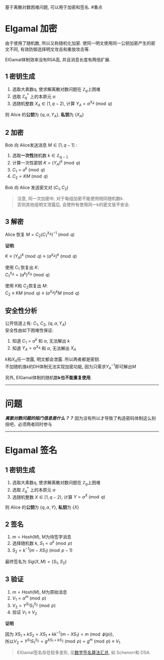 基于离散对数困难问题, 可以用于加密和签名. #重点

# Elgamal 加密

由于使用了随机数, 所以又称随机化加密. 使同一明文使用同一公钥加密产生的密文不同, 有效防御选择明文攻击和重放攻击等.

ElGamal体制效率没有RSA高, 并且消息长度有两倍扩展.

## 1 密钥生成

1. 选取大素数q, 使求解离散对数问题在 $\mathbb{Z}_{q}$上困难
2. 选取 $\mathbb{Z}_{q}^*$ 上的本原元 $\alpha$
3. 选随机整数 $X_{A}\in \left[1, q-2\right)$, 计算 $Y_{A}=\alpha^{X_{A}}\pmod q$

则 Alice 的**公钥**为 $\{q, \alpha, Y_{A}\}$, **私钥**为 $\{X_A\}$

## 2 加密
Bob 向 Alice发送消息 $M\in\left[1, q-1\right]$ :

1. 选取**一次性**随机数 $k\in \mathbb{Z_{q-1}}$
2. 计算一次性密钥 $K=(Y_{A})^{k}\pmod q$
3. $C_{1}=a^{k}\pmod q$
4. $C_{2}=KM\pmod q$

Bob 向 Alice 发送密文对 $\left(C_{1}, C_{2}\right)$

> 注意, 同一次加密中, 对于每组加密不能使用相同随机数k.  
> 否则其他组明文泄露后, 会使所有使用同一k的密文皆不安全.

## 3 解密

Alice 恢复 $M=C_{2}(C_{1}^{X_{A}})^{-1}\pmod q$

**证明**:

$K\equiv(Y_{A})^{k}\pmod q\equiv (a^{X_{A}})^k\pmod q$

使用 $C_1$ 恢复出 $K$:  
$C_{1}^{X_{A}}=(a^{k})^{X_{A}}\pmod q$

使用 $K$和 $C_{2}$恢复出 $M$:  
$C_{2}\equiv KM\pmod q\equiv (a^{X_{A}})^{k}M\pmod q$

## 安全性分析

公开信道上有: $C_{1}$, $C_{2}$, $\{q, \alpha, Y_{A}\}$  
安全性由如下困难性保证:  

1. 知道 $C_{1}=\alpha^{k}$ 和 $\alpha$, 无法解出 $k$
2. 知道 $Y_{A}=\alpha^{X_{A}}$ 和 $\alpha$, 无法解出 $X_{A}$

$k$和$X_{A}$任一泄露, 明文都会泄露. 所以两者都是密钥.  
不加随机值$k$的DH体制无法实现加密功能, 因为只需求$Y_{A}^{-1}$即可解出$M$

另外, ElGamal体制的随机数**k也不能重复使用**.

***
# 问题
***离散对数问题的陷门信息是什么？？*** 因为没有所以才导致了构造密码体制这么别扭吧，必须两者同时参与

***

# Elgamal 签名

## 1 密钥生成

1. 选取大素数q, 使求解离散对数问题在 $\mathbb{Z}_{q}$上困难
2. 选取 $\mathbb{Z}_{q}^*$ 上的本原元 $\alpha$
3. 选随机整数 $X\in \left[1, q-2\right)$, 计算 $Y=\alpha^{X}\pmod q$

则 Alice 的**公钥**为 $\{q, \alpha, Y\}$, **私钥**为 $\{X\}$

## 2 签名

1. $m=Hash(M)$, M为待签字消息
2. 选择随机数 $k$, $S_{1}=\alpha^{k}\pmod p$
3. $S_{2}=k^{-1}(m-XS_{1})\pmod {p-1}$

最终签名为 $Sig(X, M)=\{S_{1},\ S_{2}\}$

## 3 验证

1. $m=Hash(M)$, M为原始消息
1. $V_{1}=\alpha^{m}\pmod p$
2. $V_{2}=Y^{S_{1}}S_{1}^{S_{2}}\pmod p$
3. 验证 $V_{1}\equiv V_{2}$

**证明**

因为 $XS_{1}+kS_{2}=XS_{1}+kk^{-1}(m-XS_{1})=m \pmod{\phi(p)}$,  
所以$V_{2}=Y^{S_{1}}S_{1}^{S_{2}}=g^{XS_{1}+kS_{2}}\pmod p=g^{m}\pmod p\equiv V_{1}$

> ElGamal签名存在较多变形, 见[数字签名算法汇总](数字签名.md), 如 Schenorr和 DSA.